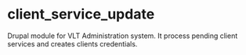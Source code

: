 client_service_update
=====================

Drupal module for VLT Administration system. It process pending client services and creates clients credentials.
